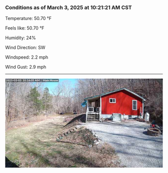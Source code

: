 ### Conditions as of March 3, 2025 at 10:21:21 AM CST 

Temperature: 50.70 &deg;F

Feels like: 50.70 &deg;F

Humidity: 24%

Wind Direction: SW

Windspeed: 2.2 mph

Wind Gust: 2.9 mph

---

<img src="./images/latest.jpeg"/>

